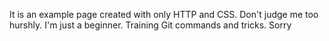 It is an example page created with only HTTP and CSS.
Don't judge me too hurshly. I'm just a beginner.
Training Git commands and tricks. Sorry
